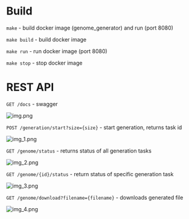 # Build

```make``` - build docker image (genome_generator) and run (port 8080)

```make build``` - build docker image

```make run``` - run docker image (port 8080)

```make stop``` - stop docker image

# REST API

```GET /docs``` - swagger

![img.png](img.png)

```POST /generation/start?size={size}``` - start generation, returns task id

![img_1.png](img_1.png)

```GET /genome/status``` - returns status of all generation tasks

![img_2.png](img_2.png)

```GET /genome/{id}/status``` - return status of specific generation task

![img_3.png](img_3.png)

```GET /genome/download?filename={filename}``` - downloads generated file

![img_4.png](img_4.png)